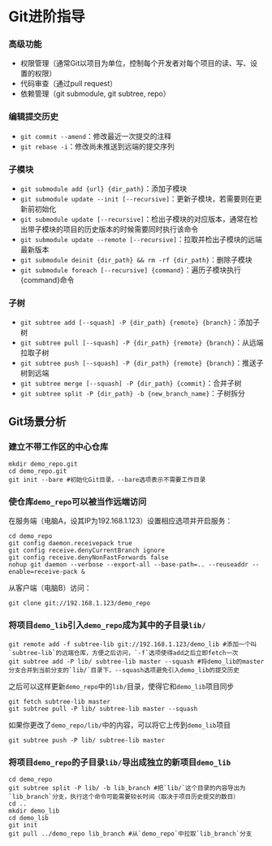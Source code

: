 Git进阶指导
===========

### 高级功能

- 权限管理（通常Git以项目为单位，控制每个开发者对每个项目的读、写、设置的权限）
- 代码审查（通过pull request）
- 依赖管理（git submodule, git subtree, repo）

### 编辑提交历史

- `git commit --amend`：修改最近一次提交的注释
- `git rebase -i`：修改尚未推送到远端的提交序列

### 子模块

- `git submodule add {url} {dir_path}`：添加子模块
- `git submodule update --init [--recursive]`：更新子模块，若需要则在更新前初始化
- `git submodule update [--recursive]`：检出子模块的对应版本，通常在检出带子模块的项目的历史版本的时候需要同时执行该命令
- `git submodule update --remote [--recursive]`：拉取并检出子模块的远端最新版本
- `git submodule deinit {dir_path} && rm -rf {dir_path}`：删除子模块
- `git submodule foreach [--recursive] {command}`：遍历子模块执行{command}命令

### 子树

- `git subtree add [--squash] -P {dir_path} {remote} {branch}`：添加子树
- `git subtree pull [--squash] -P {dir_path} {remote} {branch}`：从远端拉取子树
- `git subtree push [--squash] -P {dir_path} {remote} {branch}`：推送子树到远端
- `git subtree merge [--squash] -P {dir_path} {commit}`：合并子树
- `git subtree split -P {dir_path} -b {new_branch_name}`：子树拆分


Git场景分析
-----------

### 建立不带工作区的中心仓库

```shell
mkdir demo_repo.git
cd demo_repo.git
git init --bare #初始化Git目录，--bare选项表示不需要工作目录
```

### 使仓库`demo_repo`可以被当作远端访问

在服务端（电脑A，设其IP为192.168.1.123）设置相应选项并开启服务：

```shell
cd demo_repo
git config daemon.receivepack true
git config receive.denyCurrentBranch ignore
git config receive.denyNonFastForwards false
nohup git daemon --verbose --export-all --base-path=.. --reuseaddr --enable=receive-pack &
```

从客户端（电脑B）访问：

```shell
git clone git://192.168.1.123/demo_repo
```

### 将项目`demo_lib`引入`demo_repo`成为其中的子目录`lib/`

```shell
git remote add -f subtree-lib git://192.168.1.123/demo_lib #添加一个叫`subtree-lib`的远端仓库，方便之后访问，`-f`选项使得add之后立即fetch一次
git subtree add -P lib/ subtree-lib master --squash #将demo_lib的master分支合并到当前分支的`lib/`目录下，--squash选项避免引入demo_lib的提交历史
```

之后可以这样更新`demo_repo`中的`lib/`目录，使得它和`demo_lib`项目同步

```shell
git fetch subtree-lib master
git subtree pull -P lib/ subtree-lib master --squash
```

如果你更改了`demo_repo/lib/`中的内容，可以将它上传到`demo_lib`项目

```shell
git subtree push -P lib/ subtree-lib master
```

### 将项目`demo_repo`的子目录`lib/`导出成独立的新项目`demo_lib`

```shell
cd demo_repo
git subtree split -P lib/ -b lib_branch #把`lib/`这个目录的内容导出为`lib_branch`分支，执行这个命令可能需要较长时间（取决于项目历史提交的数目）
cd ..
mkdir demo_lib
cd demo_lib
git init
git pull ../demo_repo lib_branch #从`demo_repo`中拉取`lib_branch`分支
```

